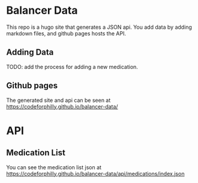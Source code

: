 # Balancer Data
This repo is a hugo site that generates a JSON api.  You add data by adding markdown files, and github pages hosts the API.

## Adding Data
TODO: add the process for adding a new medication.

## Github pages
The generated site and api can be seen at https://codeforphilly.github.io/balancer-data/

# API

## Medication List
You can see the medication list json at https://codeforphilly.github.io/balancer-data/api/medications/index.json
